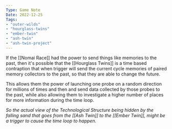 ```yaml
---
Type: Game Note
Date: 2022-12-25
Tags:
- "outer-wilds"
- "hourglass-twins"
- "ember-twin"
- "ash-twin"
- "ash-twin-project"
---
```

If the [[Nomai Race]] had the power to send things like memories to the past, then it's possible that the [[Hourglass Twins]] is a time based contraption that when trigger will send the current cycle memories of paired memory collectors to the past, so that they are able to change the future.

This allows them the power of launching one probe on a random direction for millions of times and then and send data collected by those probes to the past, while also allowing them to investigate a higher number of places for more information during the time loop.

*So the actual view of the Technological Structure being hidden by the falling sand that goes from the [[Ash Twin]] to the [[Ember Twin]], might be a trigger to cause the time loop to happen.*